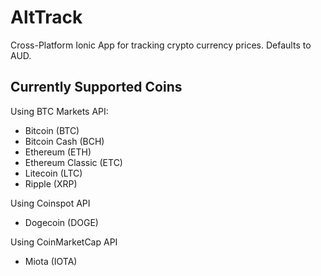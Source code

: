 # AltTrack
Cross-Platform Ionic App for tracking crypto currency prices.
Defaults to AUD.

## Currently Supported Coins
Using BTC Markets API:
- Bitcoin (BTC)
- Bitcoin Cash (BCH)
- Ethereum (ETH)
- Ethereum Classic (ETC)
- Litecoin (LTC)
- Ripple (XRP)

Using Coinspot API
- Dogecoin (DOGE)

Using CoinMarketCap API
- Miota (IOTA)

